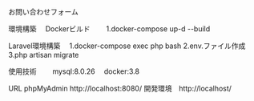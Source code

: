 お問い合わせフォーム

環境構築
　Dockerビルド
 　　1.docker-compose up-d --build

 Laravel環境構築
 　1.docker-compose exec php bash
   2.env.ファイル作成
   3.php artisan migrate

使用技術
　　mysql:8.0.26
  　docker:3.8

URL
 phpMyAdmin http://localhost:8080/ 
 開発環境　http://localhost/
   
